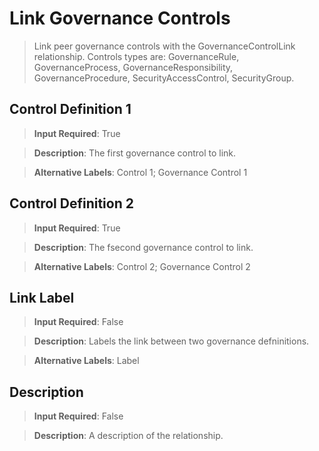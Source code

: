 # **Link Governance Controls**
>	Link peer governance controls with the GovernanceControlLink relationship. Controls types are: GovernanceRule, GovernanceProcess, GovernanceResponsibility, GovernanceProcedure, SecurityAccessControl, SecurityGroup.

## **Control Definition 1**
>	**Input Required**: True

>	**Description**: The  first governance control to link.

>	**Alternative Labels**: Control 1; Governance Control 1 


## **Control Definition 2**
>	**Input Required**: True

>	**Description**: The  fsecond governance control to link.

>	**Alternative Labels**: Control 2; Governance Control 2 


## **Link Label**
>	**Input Required**: False

>	**Description**: Labels the link between two governance defninitions.

>	**Alternative Labels**: Label


## **Description**
>	**Input Required**: False

>	**Description**: A description of the relationship.


